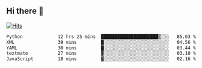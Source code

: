 ## Hi there 👋

<!--
**alihaqberdi/alihaqberdi** is a ✨ _special_ ✨ repository because its `README.md` (this file) appears on your GitHub profile.

Here are some ideas to get you started:

- 🔭 I’m currently working on ...
- 🌱 I’m currently learning ...
- 👯 I’m looking to collaborate on ...
- 🤔 I’m looking for help with ...
- 💬 Ask me about ...
- 📫 How to reach me: ...
- 😄 Pronouns: ...
- ⚡ Fun fact: ...
-->

[![Hits](https://hits.sh/github.com/alihaqberdi.svg)](https://hits.sh/github.com/alihaqberdi/)

<!--START_SECTION:waka-->

```txt
Python             12 hrs 25 mins  █████████████████████▒░░░   85.03 %
XML                39 mins         █░░░░░░░░░░░░░░░░░░░░░░░░   04.56 %
YAML               30 mins         █░░░░░░░░░░░░░░░░░░░░░░░░   03.44 %
textmate           27 mins         ▓░░░░░░░░░░░░░░░░░░░░░░░░   03.10 %
JavaScript         18 mins         ▓░░░░░░░░░░░░░░░░░░░░░░░░   02.16 %
```

<!--END_SECTION:waka-->
